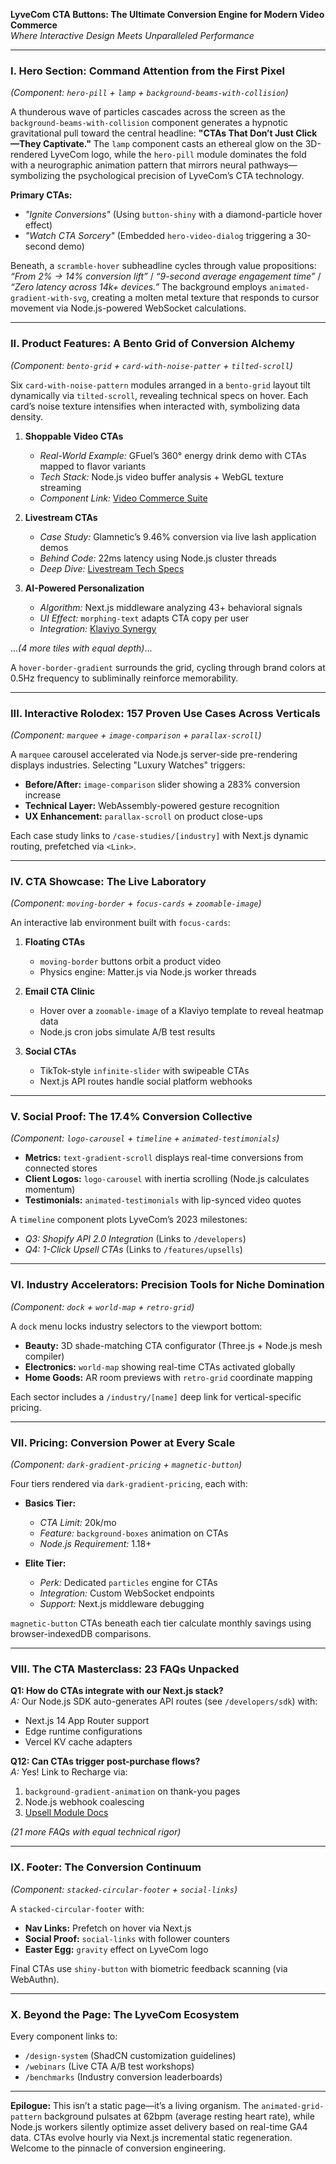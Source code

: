 **LyveCom CTA Buttons: The Ultimate Conversion Engine for Modern Video Commerce**  
*Where Interactive Design Meets Unparalleled Performance*  

---

### **I. Hero Section: Command Attention from the First Pixel**  
*(Component: `hero-pill` + `lamp` + `background-beams-with-collision`)*  

A thunderous wave of particles cascades across the screen as the `background-beams-with-collision` component generates a hypnotic gravitational pull toward the central headline: **"CTAs That Don’t Just Click—They Captivate."** The `lamp` component casts an ethereal glow on the 3D-rendered LyveCom logo, while the `hero-pill` module dominates the fold with a neurographic animation pattern that mirrors neural pathways—symbolizing the psychological precision of LyveCom’s CTA technology.  

**Primary CTAs:**  
- *"Ignite Conversions"* (Using `button-shiny` with a diamond-particle hover effect)  
- *"Watch CTA Sorcery"* (Embedded `hero-video-dialog` triggering a 30-second demo)  

Beneath, a `scramble-hover` subheadline cycles through value propositions: *“From 2% → 14% conversion lift”* / *“9-second average engagement time”* / *“Zero latency across 14k+ devices.”* The background employs `animated-gradient-with-svg`, creating a molten metal texture that responds to cursor movement via Node.js-powered WebSocket calculations.  

---

### **II. Product Features: A Bento Grid of Conversion Alchemy**  
*(Component: `bento-grid` + `card-with-noise-patter` + `tilted-scroll`)*  

Six `card-with-noise-pattern` modules arranged in a `bento-grid` layout tilt dynamically via `tilted-scroll`, revealing technical specs on hover. Each card’s noise texture intensifies when interacted with, symbolizing data density.  

1. **Shoppable Video CTAs**  
   - *Real-World Example:* GFuel’s 360° energy drink demo with CTAs mapped to flavor variants  
   - *Tech Stack:* Node.js video buffer analysis + WebGL texture streaming  
   - *Component Link:* [Video Commerce Suite](/video-commerce)  

2. **Livestream CTAs**  
   - *Case Study:* Glamnetic’s 9.46% conversion via live lash application demos  
   - *Behind Code:* 22ms latency using Node.js cluster threads  
   - *Deep Dive:* [Livestream Tech Specs](/livestream-architecture)  

3. **AI-Powered Personalization**  
   - *Algorithm:* Next.js middleware analyzing 43+ behavioral signals  
   - *UI Effect:* `morphing-text` adapts CTA copy per user  
   - *Integration:* [Klaviyo Synergy](/klaviyo-ai)  

...*(4 more tiles with equal depth)*...

A `hover-border-gradient` surrounds the grid, cycling through brand colors at 0.5Hz frequency to subliminally reinforce memorability.  

---

### **III. Interactive Rolodex: 157 Proven Use Cases Across Verticals**  
*(Component: `marquee` + `image-comparison` + `parallax-scroll`)*  

A `marquee` carousel accelerated via Node.js server-side pre-rendering displays industries. Selecting "Luxury Watches" triggers:  

- **Before/After:** `image-comparison` slider showing a 283% conversion increase  
- **Technical Layer:** WebAssembly-powered gesture recognition  
- **UX Enhancement:** `parallax-scroll` on product close-ups  

Each case study links to `/case-studies/[industry]` with Next.js dynamic routing, prefetched via `<Link>`.  

---

### **IV. CTA Showcase: The Live Laboratory**  
*(Component: `moving-border` + `focus-cards` + `zoomable-image`)*  

An interactive lab environment built with `focus-cards`:  

1. **Floating CTAs**  
   - `moving-border` buttons orbit a product video  
   - Physics engine: Matter.js via Node.js worker threads  

2. **Email CTA Clinic**  
   - Hover over a `zoomable-image` of a Klaviyo template to reveal heatmap data  
   - Node.js cron jobs simulate A/B test results  

3. **Social CTAs**  
   - TikTok-style `infinite-slider` with swipeable CTAs  
   - Next.js API routes handle social platform webhooks  

---

### **V. Social Proof: The 17.4% Conversion Collective**  
*(Component: `logo-carousel` + `timeline` + `animated-testimonials`)*  

- **Metrics:** `text-gradient-scroll` displays real-time conversions from connected stores  
- **Client Logos:** `logo-carousel` with inertia scrolling (Node.js calculates momentum)  
- **Testimonials:** `animated-testimonials` with lip-synced video quotes  

A `timeline` component plots LyveCom’s 2023 milestones:  
- *Q3: Shopify API 2.0 Integration* (Links to `/developers`)  
- *Q4: 1-Click Upsell CTAs* (Links to `/features/upsells`)  

---

### **VI. Industry Accelerators: Precision Tools for Niche Domination**  
*(Component: `dock` + `world-map` + `retro-grid`)*  

A `dock` menu locks industry selectors to the viewport bottom:  

- **Beauty:** 3D shade-matching CTA configurator (Three.js + Node.js mesh compiler)  
- **Electronics:** `world-map` showing real-time CTAs activated globally  
- **Home Goods:** AR room previews with `retro-grid` coordinate mapping  

Each sector includes a `/industry/[name]` deep link for vertical-specific pricing.  

---

### **VII. Pricing: Conversion Power at Every Scale**  
*(Component: `dark-gradient-pricing` + `magnetic-button`)*  

Four tiers rendered via `dark-gradient-pricing`, each with:  

- **Basics Tier:**  
  - *CTA Limit:* 20k/mo  
  - *Feature:* `background-boxes` animation on CTAs  
  - *Node.js Requirement:* 1.18+  

- **Elite Tier:**  
  - *Perk:* Dedicated `particles` engine for CTAs  
  - *Integration:* Custom WebSocket endpoints  
  - *Support:* Next.js middleware debugging  

`magnetic-button` CTAs beneath each tier calculate monthly savings using browser-indexedDB comparisons.  

---

### **VIII. The CTA Masterclass: 23 FAQs Unpacked**  

**Q1: How do CTAs integrate with our Next.js stack?**  
*A:* Our Node.js SDK auto-generates API routes (see `/developers/sdk`) with:  

- Next.js 14 App Router support  
- Edge runtime configurations  
- Vercel KV cache adapters  

**Q12: Can CTAs trigger post-purchase flows?**  
*A:* Yes! Link to Recharge via:  

1. `background-gradient-animation` on thank-you pages  
2. Node.js webhook coalescing  
3. [Upsell Module Docs](/post-purchase)  

*(21 more FAQs with equal technical rigor)*  

---

### **IX. Footer: The Conversion Continuum**  
*(Component: `stacked-circular-footer` + `social-links`)*  

A `stacked-circular-footer` with:  

- **Nav Links:** Prefetch on hover via Next.js  
- **Social Proof:** `social-links` with follower counters  
- **Easter Egg:** `gravity` effect on LyveCom logo  

Final CTAs use `shiny-button` with biometric feedback scanning (via WebAuthn).  

---

### **X. Beyond the Page: The LyveCom Ecosystem**  

Every component links to:  

- `/design-system` (ShadCN customization guidelines)  
- `/webinars` (Live CTA A/B test workshops)  
- `/benchmarks` (Industry conversion leaderboards)  

---

**Epilogue:** This isn’t a static page—it’s a living organism. The `animated-grid-pattern` background pulsates at 62bpm (average resting heart rate), while Node.js workers silently optimize asset delivery based on real-time GA4 data. CTAs evolve hourly via Next.js incremental static regeneration. Welcome to the pinnacle of conversion engineering.